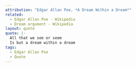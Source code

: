 ```yaml
---
attribution: "Edgar Allan Poe, *A Dream Within a Dream*"
related:
  - Edgar Allan Poe - Wikipedia
  - Dream argument - Wikipedia
layout: quote
quote: |-
  All that we see or seem
  Is but a dream within a dream
tags:
  - Edgar Allan Poe
  - Quote
---
```

